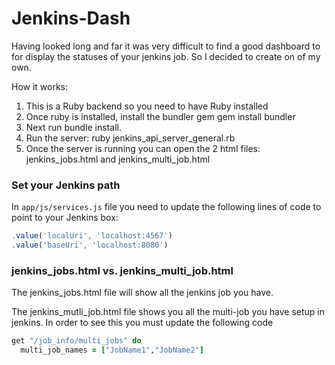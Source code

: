 Jenkins-Dash
================

Having looked long and far it was very difficult to find a good dashboard to 
for display the statuses of your jenkins job. So I decided to create on of
my own.

How it works:

1. This is a Ruby backend so you need to have Ruby installed
2. Once ruby is installed, install the bundler gem 
 gem install bundler
3. Next run bundle install. 
4. Run the server: ruby jenkins_api_server_general.rb
5. Once the server is running you can open the 2 html files:
jenkins_jobs.html and jenkins_multi_job.html

### Set your Jenkins path
In `app/js/services.js` file you need to update the
following lines of code to point to your Jenkins box:

```javascript
.value('localUri', 'localhost:4567')
.value('baseUri', 'localhost:8080')
```

### jenkins_jobs.html vs. jenkins_multi_job.html 

The jenkins_jobs.html file will show all the jenkins job you have.

The jenkins_mutli_job.html file shows you all the multi-job you 
have setup in jenkins. In order to see this you must update the following code

```ruby
get "/job_info/multi_jobs" do
  multi_job_names = ["JobName1","JobName2"]
```
  



